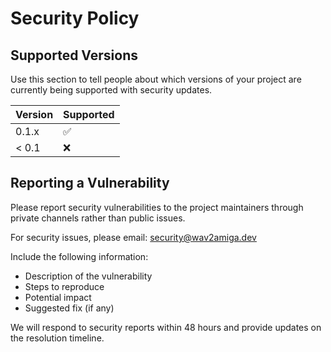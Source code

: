 # Security Policy

## Supported Versions

Use this section to tell people about which versions of your project are
currently being supported with security updates.

| Version | Supported          |
| ------- | ------------------ |
| 0.1.x   | :white_check_mark: |
| < 0.1   | :x:                |

## Reporting a Vulnerability

Please report security vulnerabilities to the project maintainers through private channels rather than public issues.

For security issues, please email: [security@wav2amiga.dev](mailto:security@wav2amiga.dev)

Include the following information:
- Description of the vulnerability
- Steps to reproduce
- Potential impact
- Suggested fix (if any)

We will respond to security reports within 48 hours and provide updates on the resolution timeline.
